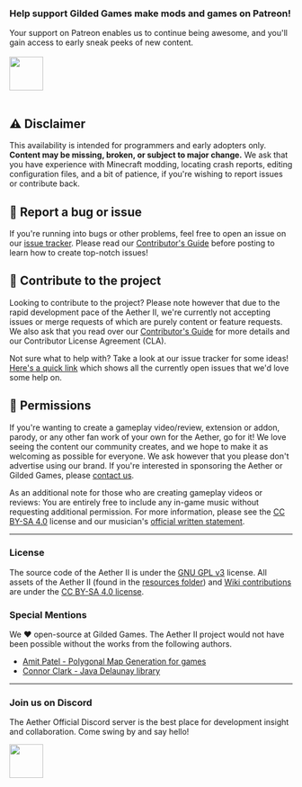 ### Help support Gilded Games make mods and games on Patreon!
Your support on Patreon enables us to continue being awesome, and you'll gain access to early sneak peeks of new content.
<br><br>
<a href="https://patreon.com/GildedGames"><img src="https://i.imgur.com/jm7VhPG.png" height="60"></a>
<br><br>

## :warning: Disclaimer

This availability is intended for programmers and early adopters only. **Content may be missing, broken, or subject to major change.** We ask that you have experience with Minecraft modding, locating crash reports, editing configuration files, and a bit of patience, if you're wishing to report issues or contribute back.

## :bug: Report a bug or issue
If you're running into bugs or other problems, feel free to open an issue on our [issue tracker](https://git.gildedgames.com/GildedGames/Aether-II/issues). Please read our [Contributor's Guide](https://git.gildedgames.com/GildedGames/Aether-II/blob/1.12.2/CONTRIBUTING.md#creating-issues) before posting to learn how to create top-notch issues!

## :hammer: Contribute to the project
Looking to contribute to the project? Please note however that due to the rapid development pace of the Aether II, we're currently not accepting issues or merge requests of which are purely content or feature requests. We also ask that you read over our [Contributor's Guide](https://git.gildedgames.com/GildedGames/Aether-II/blob/cleanup/CONTRIBUTING.md) for more details and our Contributor License Agreement (CLA).

Not sure what to help with? Take a look at our issue tracker for some ideas! [Here's a quick link](https://git.gildedgames.com/GildedGames/Aether-II/issues?label_name%5B%5D=Contributions+Welcome) which shows all the currently open issues that we'd love some help on.

## :scroll: Permissions
If you're wanting to create a gameplay video/review, extension or addon, parody, or any other fan work of your own for the Aether, go for it! We love seeing the content our community creates, and we hope to make it as welcoming as possible for everyone. We ask however that you please don't advertise using our brand. If you're interested in sponsoring the Aether or Gilded Games, please [contact us](mailto:support@gildedgames.com).

As an additional note for those who are creating gameplay videos or reviews: You are entirely free to include any in-game music without requesting additional permission. For more information, please see the [CC BY-SA 4.0](http://creativecommons.org/licenses/by-sa/4.0/) license and our musician's [official written statement](https://www.facebook.com/notes/emile-van-krieken/about-using-my-music-in-your-videos/756628057699970).

---

### License
The source code of the Aether II is under the [GNU GPL v3](http://www.gnu.org/licenses/gpl-3.0.en.html) license. All assets of the Aether II (found in the [resources folder](https://git.gildedgames.com/GildedGames/Aether-II/tree/master/src/main/resources)) and [Wiki contributions](https://git.gildedgames.com/GildedGames/Aether-II/wikis/home) are under the [CC BY-SA 4.0 license](https://creativecommons.org/licenses/by-sa/4.0/).

### Special Mentions

We :heart: open-source at Gilded Games. The Aether II project would not have been possible without the works from the following authors.

- [Amit Patel - Polygonal Map Generation for games](http://www-cs-students.stanford.edu/~amitp/game-programming/polygon-map-generation/)
- [Connor Clark - Java Delaunay library](https://github.com/Hoten/Java-Delaunay)


---

### Join us on Discord
The Aether Official Discord server is the best place for development insight and collaboration. Come swing by and say hello!

<a href="https://discord.gg/YgTv7Vg"><img src="https://i.imgur.com/M1YSZen.png" height="60"></a>
